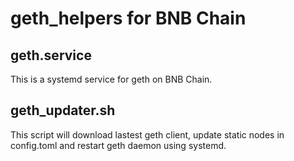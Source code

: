 # geth_helpers for BNB Chain

## geth.service

This is a systemd service for geth on BNB Chain.

## geth_updater.sh

This script will download lastest geth client, update static nodes in config.toml and restart geth daemon using systemd.
